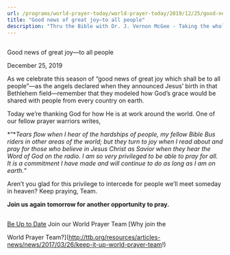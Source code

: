 ```yaml
---
url: /programs/world-prayer-today/world-prayer-today/2019/12/25/good-news-of-great-joy-to-all-people
title: "Good news of great joy—to all people"
description: "Thru the Bible with Dr. J. Vernon McGee - Taking the whole Word to the whole world"
---
```







## 
 Good news of great joy—to all people


December 25, 2019




As we celebrate this season of “good news of great joy which shall be to all people”—as the angels declared when they announced Jesus’ birth in that Bethlehem field—remember that they modeled how God’s grace would be shared with people from every country on earth. 


Today we’re thanking God for how He is at work around the world. One of our fellow prayer warriors writes,


*“**Tears flow when I hear of the hardships of people, my fellow Bible Bus riders in other areas of the world; but they turn to joy when I read about and pray for those who believe in Jesus Christ as Savior when they hear the Word of God on the radio. I am so very privileged to be able to pray for all. It is a commitment I have made and will continue to do as long as I am on earth.”*


Aren’t you glad for this privilege to intercede for people we’ll meet someday in heaven? Keep praying, Team. 


**Join us again tomorrow for another opportunity to pray.**







## 




[Be Up to Date](http://feeds.feedburner.com/WorldPrayerToday "World Prayer Today RSS Feed")
Join our World Prayer Team
[Why join the  

World Prayer Team?](http://ttb.org/resources/articles-news/news/2017/03/26/keep-it-up-world-prayer-team!)





